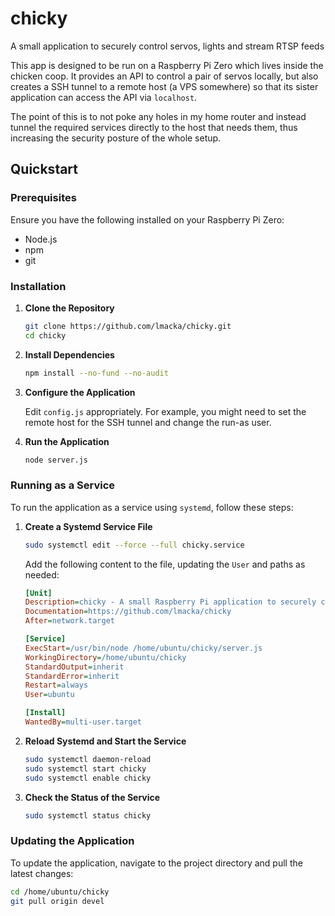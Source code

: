 # chicky
A small application to securely control servos, lights and stream RTSP feeds

This app is designed to be run on a Raspberry Pi Zero which lives inside the chicken coop.  It provides an API to control a pair of servos locally, but also creates a SSH tunnel to a remote host (a VPS somewhere) so that its sister application can access the API via `localhost`.

The point of this is to not poke any holes in my home router and instead tunnel the required services directly to the host that needs them, thus increasing the security posture of the whole setup.

## Quickstart

### Prerequisites

Ensure you have the following installed on your Raspberry Pi Zero:
- Node.js
- npm
- git

### Installation

1. **Clone the Repository**

    ```bash
    git clone https://github.com/lmacka/chicky.git
    cd chicky
    ```

2. **Install Dependencies**

    ```bash
    npm install --no-fund --no-audit
    ```

3. **Configure the Application**

    Edit `config.js` appropriately. For example, you might need to set the remote host for the SSH tunnel and change the run-as user.

4. **Run the Application**

    ```bash
    node server.js
    ```

### Running as a Service

To run the application as a service using `systemd`, follow these steps:

1. **Create a Systemd Service File**

    ```bash
    sudo systemctl edit --force --full chicky.service
    ```

    Add the following content to the file, updating the `User` and paths as needed:

    ```ini
    [Unit]
    Description=chicky - A small Raspberry Pi application to securely control servos, lights and stream RTSP feeds.
    Documentation=https://github.com/lmacka/chicky
    After=network.target

    [Service]
    ExecStart=/usr/bin/node /home/ubuntu/chicky/server.js
    WorkingDirectory=/home/ubuntu/chicky
    StandardOutput=inherit
    StandardError=inherit
    Restart=always
    User=ubuntu

    [Install]
    WantedBy=multi-user.target
    ```

2. **Reload Systemd and Start the Service**

    ```bash
    sudo systemctl daemon-reload
    sudo systemctl start chicky
    sudo systemctl enable chicky
    ```

3. **Check the Status of the Service**

    ```bash
    sudo systemctl status chicky
    ```

### Updating the Application

To update the application, navigate to the project directory and pull the latest changes:

```bash
cd /home/ubuntu/chicky
git pull origin devel
